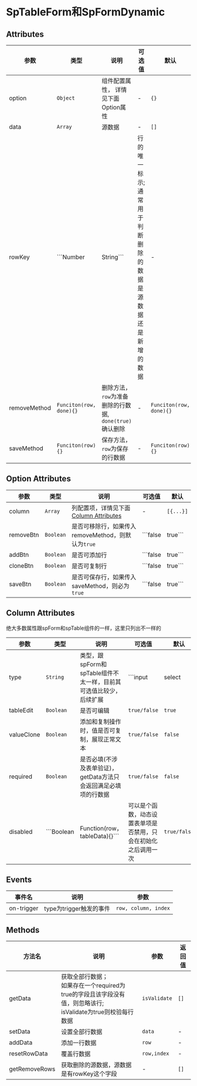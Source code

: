 # SpTableForm和SpFormDynamic

## Attributes

| 参数 | 类型 | 说明 | 可选值 | 默认
| -- | -- | -- | -- | -- |
| option | ```Object``` | 组件配置属性， 详情见下面Option属性 | - | ```{}```
| data | ```Array``` | 源数据 | - | ```[]```
| rowKey | ```Number|String``` | 行的唯一标示;<br>通常用于判断删除的数据是源数据还是新增的数据 | - | id
| removeMethod | ```Funciton(row, done){}``` | 删除方法，```row```为准备删除的行数据, ```done(true)```确认删除 | - | ```Funciton(row, done){}```
| saveMethod | ```Funciton(row){}``` | 保存方法，```row```为保存的行数据 | - | ```Funciton(row){}```

## Option Attributes

| 参数 | 类型 | 说明 | 可选值 | 默认
| -- | -- | -- | -- | -- |
| column | ```Array``` | 列配置项，详情见下面[Column Attributes](#column) | - | ```[{...}]```
| removeBtn | ```Boolean``` | 是否可移除行，如果传入removeMethod，则默认为```true``` | ```false|true``` | ```true```
| addBtn | ```Boolean``` | 是否可添加行 | ```false|true``` | ```true```
| cloneBtn | ```Boolean``` | 是否可复制行 | ```false|true``` | ```false```
| saveBtn | ```Boolean``` | 是否可保存行，如果传入saveMethod，则必为```true``` | ```false|true``` | ```false```

## Column Attributes

绝大多数属性跟spForm和spTable组件的一样，这里只列出不一样的

| 参数 | 类型 | 说明 | 可选值 | 默认
| -- | -- | -- | -- | -- |
| type | ```String``` | 类型，跟spForm和spTable组件不太一样，目前其可选值比较少，后续扩展 | ```input|select|trigger``` | input
| tableEdit | ```Boolean``` | 是否可编辑 | ```true/false``` | ```true```
| valueClone | ```Boolean``` | 添加和复制操作时，值是否可复制，展现正常文本 | ```true/false``` | ```false```
| required | ```Boolean``` | 是否必填(不涉及表单验证)，getData方法只会返回满足必填项的行数据 | ```true/false``` | ```false```
| disabled | ```Boolean|Function(row，tableData){}``` | 可以是个函数，动态设置表单项是否禁用，只会在初始化之后调用一次 | ```true/false``` | ```false```

## Events

| 事件名 | 说明  | 参数
| -- | -- | -- |
| on-trigger | type为trigger触发的事件 | ```row, column, index```

## Methods

| 方法名 | 说明 | 参数 | 返回值
| -- | -- | -- | -- |
| getData | 获取全部行数据；<br>如果存在一个required为true的字段且该字段没有值，则忽略该行;<br>isValidate为true则校验每行数据 | ```isValidate``` | ```[]```
| setData | 设置全部行数据 | ```data``` | -
| addData | 添加一行数据 | ```row``` | -
| resetRowData | 覆盖行数据 | ```row,index``` | -
| getRemoveRows | 获取删除的源数据，源数据是有rowKey这个字段 | - | ```[]```



